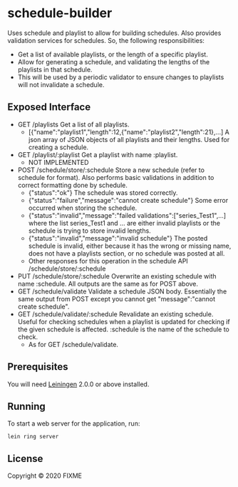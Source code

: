 # schedule-builder

Uses schedule and playlist to allow for building schedules. Also
 provides validation services for schedules. So, the following
 responsibilities:

 - Get a list of available playlists, or the length of a specific
 playlist.
 - Allow for generating a schedule, and validating the lengths
 of the playlists in that schedule.
 - This will be used by a periodic validator to ensure changes to
 playlists will not invalidate a schedule.

## Exposed Interface

- GET /playlists
  Get a list of all playlists.
  * [{"name":"playlist1","length":12,{"name":"playlist2","length":21},...] A json
  array of JSON objects of all playlists and their lengths. Used for creating a
  schedule.
- GET /playlist/:playlist
  Get a playlist with name :playlist.
  * NOT IMPLEMENTED
- POST /schedule/store/:schedule
  Store a new schedule (refer to schedule for format). Also performs basic
  validations in addition to correct formatting done by schedule.
  * {"status":"ok"} The schedule was stored correctly.
  * {"status":"failure","message":"cannot create schedule"} Some error occurred
    when storing the schedule.
  * {"status":"invalid","message":"failed validations":["series_Test1",...] where
  the list series_Test1 and ... are either invalid playlists or the schedule is
  trying to store invalid lengths.
  * {"status":"invalid","message":"invalid schedule"} The posted schedule is
  invalid, either because it has the wrong or missing name, does not have a
  playlists section, or no schedule was posted at all.
  * Other responses for this operation in the schedule API /schedule/store/:schedule
- PUT /schedule/store/:schedule
  Overwrite an existing schedule with name :schedule. All outputs are the same
  as for POST above.
- GET /schedule/validate
  Validate a schedule JSON body. Essentially the same output from POST except
  you cannot get "message":"cannot create schedule".
- GET /schedule/validate/:schedule
  Revalidate an existing schedule. Useful for checking schedules when a playlist
  is updated for checking if the given schedule is affected. :schedule is the
  name of the schedule to check.
  * As for GET /schedule/validate.

## Prerequisites

You will need [Leiningen][] 2.0.0 or above installed.

[leiningen]: https://github.com/technomancy/leiningen

## Running

To start a web server for the application, run:

    lein ring server

## License

Copyright © 2020 FIXME
